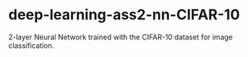# deep-learning-ass2-nn-CIFAR-10
2-layer Neural Network trained with the CIFAR-10 dataset for image classification.
